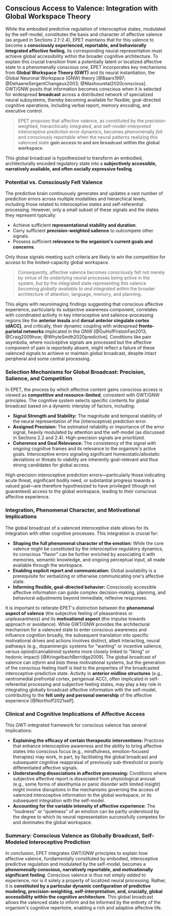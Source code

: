 ## Conscious Access to Valence: Integration with Global Workspace Theory

While the embodied predictive regulation of interoceptive states, modulated by the self-model, constitutes the basis and character of affective valence (as argued in Sections 2.1–2.4), EPET maintains that for this valence to become a **consciously experienced, reportable, and behaviorally integrated affective feeling**, its corresponding neural representation must achieve global accessibility within the broader cognitive architecture. To explain this crucial transition from a potentially latent or localized affective state to a phenomenally conscious one, EPET incorporates key mechanisms from **Global Workspace Theory (GWT)** and its neural instantiation, the Global Neuronal Workspace (GNW) theory [@Baars1997; @DehaeneSergentChangeux2003; @Mashouretal2020conscious]. GWT/GNW posits that information becomes conscious when it is selected for widespread **broadcast** across a distributed network of specialized neural subsystems, thereby becoming available for flexible, goal-directed cognitive operations, including verbal report, memory encoding, and executive control.

> EPET proposes that affective valence, as constituted by the precision-weighted, hierarchically integrated, and self-model-interpreted interoceptive prediction error dynamics, becomes phenomenally *felt* and consciously reportable when the neural patterns realizing this valenced state **gain access to and are broadcast within the global workspace**.

This global broadcast is hypothesized to transform an embodied, architecturally encoded regulatory state into a **subjectively accessible, narratively available, and often socially expressive feeling**.

### Potential vs. Consciously Felt Valence

The predictive brain continuously generates and updates a vast number of prediction errors across multiple modalities and hierarchical levels, including those related to interoceptive states and self-referential processing. However, only a small subset of these signals and the states they represent typically:

*   Achieve sufficient **representational stability and duration**.
*   Carry sufficient **precision-weighted salience** to outcompete other signals.
*   Possess sufficient **relevance to the organism's current goals and concerns**.

Only those signals meeting such criteria are likely to win the competition for access to the limited-capacity global workspace.

> Consequently, affective valence becomes consciously felt not merely by virtue of its underlying neural processes being active in the system, but by the integrated state representing this valence *becoming globally available to and integrated within* the broader architecture of attention, language, memory, and planning.

This aligns with neuroimaging findings suggesting that conscious affective experience, particularly its subjective awareness component, correlates with coordinated activity in key interoceptive and salience-processing regions like the **anterior insula** and **dorsal anterior cingulate cortex (dACC)**, and critically, their dynamic coupling with widespread **fronto-parietal networks** implicated in the GNW [@GuHofFristonFan2013; @Craig2009how; @WhyteSmith2020predictive]. Conditions like pain asymbolia, where nociceptive signals are processed but the affective component of pain is reportedly absent, might reflect a failure of these valenced signals to achieve or maintain global broadcast, despite intact peripheral and some central processing.

### Selection Mechanisms for Global Broadcast: Precision, Salience, and Competition

In EPET, the process by which affective content gains conscious access is viewed as **competitive and resource-limited**, consistent with GWT/GNW principles. The cognitive system selects specific contents for global broadcast based on a dynamic interplay of factors, including:

*   **Signal Strength and Stability:** The magnitude and temporal stability of the neural representation of the (interoceptive) prediction error.
*   **Assigned Precision:** The estimated reliability or importance of the error signal, heavily modulated by attention and the self-model (as discussed in Sections 2.2 and 2.4). High-precision signals are prioritized.
*   **Coherence and Goal Relevance:** The consistency of the signal with ongoing cognitive frames and its relevance to the organism's active goals. Interoceptive errors signaling significant homeostatic/allostatic deviations or threats to viability are inherently goal-relevant and thus strong candidates for global access.

High-precision interoceptive prediction errors—particularly those indicating acute threat, significant bodily need, or substantial progress towards a valued goal—are therefore hypothesized to have privileged (though not guaranteed) access to the global workspace, leading to their conscious affective experience.

### Integration, Phenomenal Character, and Motivational Implications

The global broadcast of a valenced interoceptive state allows for its integration with other cognitive processes. This integration is crucial for:

*   **Shaping the full phenomenal character of the emotion:** While the core valence might be constituted by the interoceptive regulatory dynamics, its conscious "flavor" can be further enriched by associating it with memories, semantic knowledge, and ongoing perceptual input, all made available through the workspace.
*   **Enabling explicit report and communication:** Global availability is a prerequisite for verbalizing or otherwise communicating one's affective state.
*   **Informing flexible, goal-directed behavior:** Consciously accessible affective information can guide complex decision-making, planning, and behavioral adjustments beyond immediate, reflexive responses.

It is important to reiterate EPET's distinction between the **phenomenal aspect of valence** (the subjective feeling of pleasantness or unpleasantness) and its **motivational aspect** (the impulse towards approach or avoidance). While GWT/GNW provides the architectural mechanism for a valenced state to enter conscious awareness and influence cognition broadly, the subsequent translation into specific motivational drives and actions involves distinct, albeit interacting, neural pathways (e.g., dopaminergic systems for "wanting" or incentive salience, versus opioid/cannabinoid systems more closely linked to "liking" or hedonic impact) [@KringelbachBerridge2009]. The global broadcast of valence can *inform* and *bias* these motivational systems, but the generation of the conscious feeling itself is tied to the properties of the broadcasted interoceptive-predictive state. Activity in **anterior midline structures** (e.g., ventromedial prefrontal cortex, perigenual ACC), often implicated in self-referential processing and subjective feeling states, may play a key role in integrating globally broadcast affective information with the self-model, contributing to the **felt unity and personal ownership** of the affective experience [@Northoff2021self].

### Clinical and Cognitive Implications of Affective Access

This GWT-integrated framework for conscious valence has several implications:

*   **Explaining the efficacy of certain therapeutic interventions:** Practices that enhance interoceptive awareness and the ability to bring affective states into conscious focus (e.g., mindfulness, emotion-focused therapies) may work, in part, by facilitating the global broadcast and subsequent cognitive reappraisal of previously sub-threshold or poorly differentiated affective signals.
*   **Understanding dissociations in affective processing:** Conditions where subjective affective report is dissociated from physiological arousal (e.g., some forms of alexithymia or panic disorder with limited insight) might involve disruptions in the mechanisms governing the access of valenced interoceptive information to the global workspace, or its subsequent integration with the self-model.
*   **Accounting for the variable intensity of affective experience:** The "loudness" or "quietness" of an emotion can be partly understood by the degree to which its neural representation successfully competes for and dominates the global workspace.

### Summary: Conscious Valence as Globally Broadcast, Self-Modeled Interoceptive Prediction

In conclusion, EPET integrates GWT/GNW principles to explain how affective valence, fundamentally constituted by embodied, interoceptive predictive regulation and modulated by the self-model, becomes a **phenomenally conscious, narratively reportable, and motivationally significant feeling**. Conscious valence is thus not simply *added to* experience, nor is it solely a property of localized neural processing. Rather, it is **constituted by a particular dynamic configuration of predictive modeling, precision-weighting, self-interpretation, and, crucially, global accessibility within the cognitive architecture**. This global broadcast allows the valenced state to inform and be informed by the entirety of the organism's cognitive repertoire, enabling a rich and adaptive affective life.